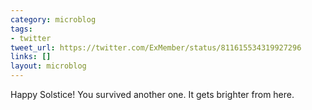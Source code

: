 ```yaml
---
category: microblog
tags:
- twitter
tweet_url: https://twitter.com/ExMember/status/811615534319927296
links: []
layout: microblog
---
```

Happy Solstice! You survived another one. It gets brighter from here.
